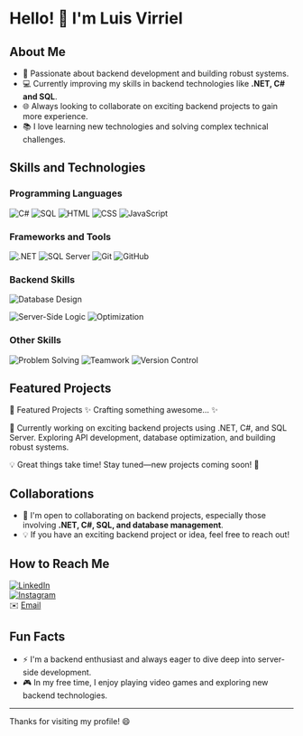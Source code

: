 # Hello! 👋 I'm Luis Virriel

## About Me
- 🚀 Passionate about backend development and building robust systems.
- 💻 Currently improving my skills in backend technologies like **.NET, C# and SQL**.
- 🌐 Always looking to collaborate on exciting backend projects to gain more experience.
- 📚 I love learning new technologies and solving complex technical challenges.

## Skills and Technologies

### Programming Languages
![C#](https://img.shields.io/badge/C%23-239120?style=for-the-badge&logo=c-sharp&logoColor=white)
![SQL](https://img.shields.io/badge/SQL-4479A1?style=for-the-badge&logo=mysql&logoColor=white)
![HTML](https://img.shields.io/badge/HTML-E34F26?style=for-the-badge&logo=html5&logoColor=white)
![CSS](https://img.shields.io/badge/CSS-1572B6?style=for-the-badge&logo=css3&logoColor=white)
![JavaScript](https://img.shields.io/badge/JavaScript-F7DF1E?style=for-the-badge&logo=javascript&logoColor=black)

### Frameworks and Tools
![.NET](https://img.shields.io/badge/.NET-512BD4?style=for-the-badge&logo=dotnet&logoColor=white)
![SQL Server](https://img.shields.io/badge/SQL%20Server-CC2927?style=for-the-badge&logo=microsoft-sql-server&logoColor=white)
![Git](https://img.shields.io/badge/Git-F05032?style=for-the-badge&logo=git&logoColor=white)
![GitHub](https://img.shields.io/badge/GitHub-181717?style=for-the-badge&logo=github&logoColor=white)

### Backend Skills
![Database Design](https://img.shields.io/badge/Database%20Design-336791?style=for-the-badge&logo=database&logoColor=white)
<!---![API Development](https://img.shields.io/badge/API%20Development-6DB33F?style=for-the-badge&logo=spring&logoColor=white)--->
![Server-Side Logic](https://img.shields.io/badge/Server--Side%20Logic-3178C6?style=for-the-badge&logo=node.js&logoColor=white)
![Optimization](https://img.shields.io/badge/Optimization-FF6F61?style=for-the-badge&logo=prettier&logoColor=white)

### Other Skills
![Problem Solving](https://img.shields.io/badge/Problem%20Solving-FF6F61?style=for-the-badge&logo=leetcode&logoColor=white)
![Teamwork](https://img.shields.io/badge/Teamwork-4A90E2?style=for-the-badge&logo=teamwork&logoColor=white)
![Version Control](https://img.shields.io/badge/Version%20Control-F05032?style=for-the-badge&logo=git&logoColor=white)

## Featured Projects
🚀 Featured Projects
✨ Crafting something awesome... ✨

🔧 Currently working on exciting backend projects using .NET, C#, and SQL Server. Exploring API development, database optimization, and building robust systems.

💡 Great things take time! Stay tuned—new projects coming soon! 🚀

## Collaborations
- 🤝 I'm open to collaborating on backend projects, especially those involving **.NET, C#, SQL, and database management**.
- 💡 If you have an exciting backend project or idea, feel free to reach out!

## How to Reach Me
[![LinkedIn](https://img.shields.io/badge/LinkedIn-0A66C2?style=for-the-badge&logo=linkedin&logoColor=white)](https://www.linkedin.com/in/luis-virriel/)  
[![Instagram](https://img.shields.io/badge/Instagram-E4405F?style=for-the-badge&logo=instagram&logoColor=white)](https://www.instagram.com/luis_virriel)  
✉️ [Email](mailto:luisvirriel@gmail.com)  

## Fun Facts
- ⚡ I'm a backend enthusiast and always eager to dive deep into server-side development.
- 🎮 In my free time, I enjoy playing video games and exploring new backend technologies.

---

Thanks for visiting my profile! 😄
<!---
Luis-Virriel/Luis-Virriel is a ✨ special ✨ repository because its `README.md` (this file) appears on your GitHub profile.
You can click the Preview link to take a look at your changes.
--->


